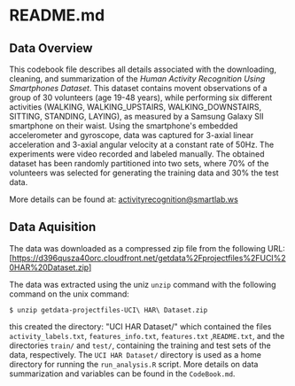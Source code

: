 # README.md

## Data Overview
This codebook file describes all details associated with the downloading, cleaning, and summarization   of the *Human Activity Recognition Using Smartphones Dataset*. This dataset contains movent observations of a group of 30 volunteers (age 19-48 years), while performing six different activities (WALKING, WALKING_UPSTAIRS, WALKING_DOWNSTAIRS, SITTING, STANDING, LAYING), as measured by a Samsung Galaxy SII smartphone on their waist. Using the smartphone's embedded accelerometer and gyroscope, data was captured for 3-axial linear acceleration and 3-axial angular velocity at a constant rate of 50Hz. The experiments were video recorded and labeled manually. The obtained dataset has been randomly partitioned into two sets, where 70% of the volunteers was selected for generating the training data and 30% the test data.

More details can be found at: <activityrecognition@smartlab.ws>

## Data Aquisition 

The data was downloaded as a compressed zip file from the following URL:
[https://d396qusza40orc.cloudfront.net/getdata%2Fprojectfiles%2FUCI%20HAR%20Dataset.zip]

The data was extracted using the uniz `unzip` command with the following command on the unix command:
```
$ unzip getdata-projectfiles-UCI\ HAR\ Dataset.zip
```
this created the directory: "UCI HAR Dataset/" which contained the files `activity_labels.txt`, `features_info.txt`, `features.txt` ,`README.txt`, and the directories `train/` and `test/`, containing the training and test sets of the data, respectively. The `UCI HAR Dataset/` directory is used as a home directory for running the `run_analysis.R` script. More details on data summarization and variables can be found in the `CodeBook.md`.


